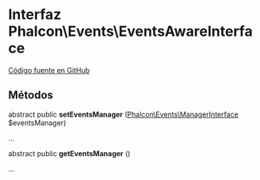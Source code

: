 # Interfaz **Phalcon\\Events\\EventsAwareInterface**

<a href="https://github.com/phalcon/cphalcon/blob/master/phalcon/events/eventsawareinterface.zep" class="btn btn-default btn-sm">Código fuente en GitHub</a>

## Métodos

abstract public **setEventsManager** ([Phalcon\Events\ManagerInterface](/en/3.1.2/api/Phalcon_Events_ManagerInterface) $eventsManager)

...

abstract public **getEventsManager** ()

...